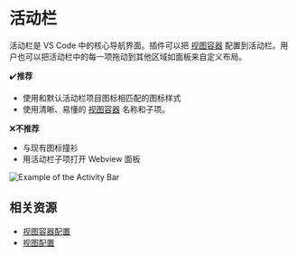 # 活动栏

活动栏是 VS Code 中的核心导航界面。插件可以把 [视图容器]() 配置到活动栏。用户也可以把活动栏中的每一项拖动到其他区域如面板来自定义布局。

✔**️推荐**
- 使用和默认活动栏项目图标相匹配的图标样式
- 使用清晰、易懂的 [视图容器]() 名称和子项。

❌**不推荐**
- 与现有图标撞衫
- 用活动栏子项打开 Webview 面板

![Example of the Activity Bar](https://code.visualstudio.com/assets/api/ux-guidelines/examples/activity-bar.png)

## 相关资源

- [视图容器配置](../references/contribution-points.md#contributesviewscontainers)
- [视图配置](../references/contribution-points.md#contributesviews)